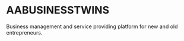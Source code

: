 # AABUSINESSTWINS
Business management and service providing platform for new and old entrepreneurs.
